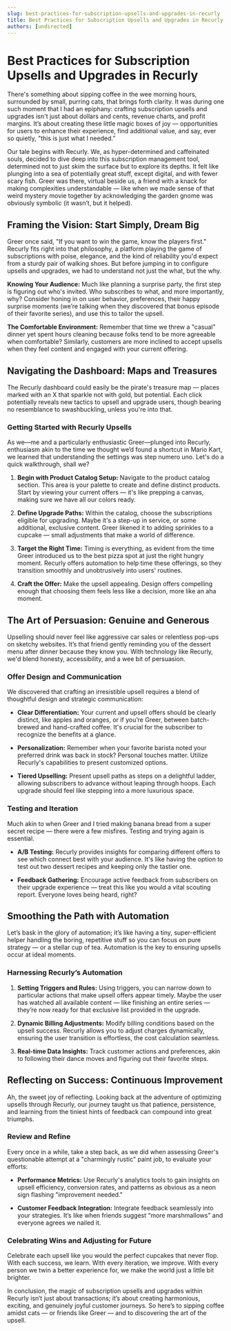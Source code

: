 ```yaml
---
slug: best-practices-for-subscription-upsells-and-upgrades-in-recurly
title: Best Practices for Subscription Upsells and Upgrades in Recurly
authors: [undirected]
---
```



# Best Practices for Subscription Upsells and Upgrades in Recurly

There's something about sipping coffee in the wee morning hours, surrounded by small, purring cats, that brings forth clarity. It was during one such moment that I had an epiphany: crafting subscription upsells and upgrades isn't just about dollars and cents, revenue charts, and profit margins. It’s about creating these little magic boxes of joy — opportunities for users to enhance their experience, find additional value, and say, ever so quietly, "this is just what I needed.”

Our tale begins with Recurly. We, as hyper-determined and caffeinated souls, decided to dive deep into this subscription management tool, determined not to just skim the surface but to explore its depths. It felt like plunging into a sea of potentially great stuff, except digital, and with fewer scary fish. Greer was there, virtual beside us, a friend with a knack for making complexities understandable — like when we made sense of that weird mystery movie together by acknowledging the garden gnome was obviously symbolic (it wasn’t, but it helped).

## Framing the Vision: Start Simply, Dream Big

Greer once said, "If you want to win the game, know the players first." Recurly fits right into that philosophy, a platform playing the game of subscriptions with poise, elegance, and the kind of reliability you'd expect from a sturdy pair of walking shoes. But before jumping in to configure upsells and upgrades, we had to understand not just the what, but the why.

**Knowing Your Audience:** Much like planning a surprise party, the first step is figuring out who's invited. Who subscribes to what, and more importantly, why? Consider honing in on user behavior, preferences, their happy surprise moments (we’re talking when they discovered that bonus episode of their favorite series), and use this to tailor the upsell.

**The Comfortable Environment:** Remember that time we threw a "casual" dinner yet spent hours cleaning because folks tend to be more agreeable when comfortable? Similarly, customers are more inclined to accept upsells when they feel content and engaged with your current offering.

## Navigating the Dashboard: Maps and Treasures

The Recurly dashboard could easily be the pirate's treasure map — places marked with an X that sparkle not with gold, but potential. Each click potentially reveals new tactics to upsell and upgrade users, though bearing no resemblance to swashbuckling, unless you're into that.

### Getting Started with Recurly Upsells

As we—me and a particularly enthusiastic Greer—plunged into Recurly, enthusiasm akin to the time we thought we’d found a shortcut in Mario Kart, we learned that understanding the settings was step numero uno. Let's do a quick walkthrough, shall we?

1. **Begin with Product Catalog Setup:** Navigate to the product catalog section. This area is your palette to create and define distinct products. Start by viewing your current offers — it's like prepping a canvas, making sure we have all our colors ready.
   
2. **Define Upgrade Paths:** Within the catalog, choose the subscriptions eligible for upgrading. Maybe it's a step-up in service, or some additional, exclusive content. Greer likened it to adding sprinkles to a cupcake — small adjustments that make a world of difference.

3. **Target the Right Time:** Timing is everything, as evident from the time Greer introduced us to the best pizza spot at just the right hungry moment. Recurly offers automation to help time these offerings, so they transition smoothly and unobtrusively into users' routines.

4. **Craft the Offer:** Make the upsell appealing. Design offers compelling enough that choosing them feels less like a decision, more like an aha moment.

## The Art of Persuasion: Genuine and Generous

Upselling should never feel like aggressive car sales or relentless pop-ups on sketchy websites. It’s that friend gently reminding you of the dessert menu after dinner because they know you. With technology like Recurly, we'd blend honesty, accessibility, and a wee bit of persuasion.

### Offer Design and Communication

We discovered that crafting an irresistible upsell requires a blend of thoughtful design and strategic communication:

- **Clear Differentiation:** Your current and upsell offers should be clearly distinct, like apples and oranges, or if you’re Greer, between batch-brewed and hand-crafted coffee. It's crucial for the subscriber to recognize the benefits at a glance.

- **Personalization:** Remember when your favorite barista noted your preferred drink was back in stock? Personal touches matter. Utilize Recurly's capabilities to present customized options.

- **Tiered Upselling:** Present upsell paths as steps on a delightful ladder, allowing subscribers to advance without leaping through hoops. Each upgrade should feel like stepping into a more luxurious space.

### Testing and Iteration

Much akin to when Greer and I tried making banana bread from a super secret recipe — there were a few misfires. Testing and trying again is essential.

- **A/B Testing:** Recurly provides insights for comparing different offers to see which connect best with your audience. It's like having the option to test out two dessert recipes and keeping only the tastier one.

- **Feedback Gathering:** Encourage active feedback from subscribers on their upgrade experience — treat this like you would a vital scouting report. Everyone loves being heard, right?

## Smoothing the Path with Automation

Let’s bask in the glory of automation; it’s like having a tiny, super-efficient helper handling the boring, repetitive stuff so you can focus on pure strategy — or a stellar cup of tea. Automation is the key to ensuring upsells occur at ideal moments.

### Harnessing Recurly’s Automation

1. **Setting Triggers and Rules:** Using triggers, you can narrow down to particular actions that make upsell offers appear timely. Maybe the user has watched all available content — like finishing an entire series — they’re now ready for that exclusive list provided in the upgrade.

2. **Dynamic Billing Adjustments:** Modify billing conditions based on the upsell success. Recurly allows you to adjust charges dynamically, ensuring the user transition is effortless, the cost calculation seamless.

3. **Real-time Data Insights:** Track customer actions and preferences, akin to following their dance moves and figuring out their favorite steps.

## Reflecting on Success: Continuous Improvement

Ah, the sweet joy of reflecting. Looking back at the adventure of optimizing upsells through Recurly, our journey taught us that patience, persistence, and learning from the tiniest hints of feedback can compound into great triumphs.

### Review and Refine

Every once in a while, take a step back, as we did when assessing Greer's questionable attempt at a "charmingly rustic" paint job, to evaluate your efforts:

- **Performance Metrics:** Use Recurly's analytics tools to gain insights on upsell efficiency, conversion rates, and patterns as obvious as a neon sign flashing "improvement needed."

- **Customer Feedback Integration:** Integrate feedback seamlessly into your strategies. It’s like when friends suggest “more marshmallows” and everyone agrees we nailed it.

### Celebrating Wins and Adjusting for Future

Celebrate each upsell like you would the perfect cupcakes that never flop. With each success, we learn. With every iteration, we improve. With every person we twin a better experience for, we make the world just a little bit brighter.

In conclusion, the magic of subscription upsells and upgrades within Recurly isn’t just about transactions; it’s about creating harmonious, exciting, and genuinely joyful customer journeys. So here’s to sipping coffee amidst cats — or friends like Greer — and to discovering the art of the upsell.